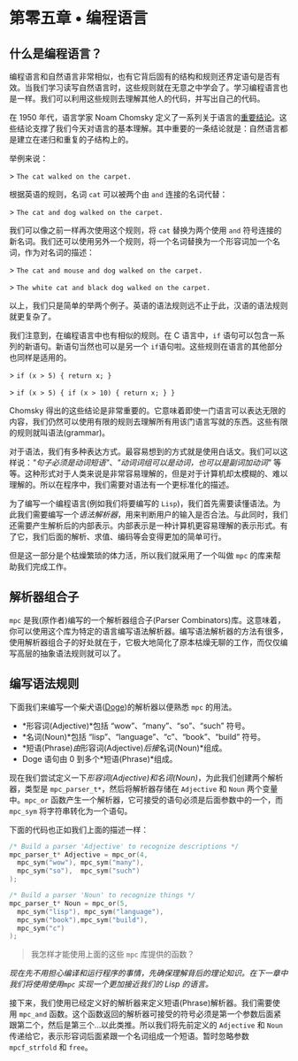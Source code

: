 # 第零五章 • 编程语言

## 什么是编程语言？

编程语言和自然语言非常相似，也有它背后固有的结构和规则还界定语句是否有效。当我们学习读写自然语言时，这些规则就在无意之中学会了。学习编程语言也是一样。我们可以利用这些规则去理解其他人的代码，并写出自己的代码。

在 1950 年代，语言学家 Noam Chomsky 定义了一系列关于语言的[重要结论](http://en.wikipedia.org/wiki/Chomsky_hierarchy)。这些结论支撑了我们今天对语言的基本理解。其中重要的一条结论就是：自然语言都是建立在递归和重复的子结构上的。

举例来说：

\> `The cat walked on the carpet.`

根据英语的规则，名词 `cat` 可以被两个由 `and` 连接的名词代替：

\> `The cat and dog walked on the carpet.`

我们可以像之前一样再次使用这个规则，将 `cat` 替换为两个使用 `and` 符号连接的新名词。我们还可以使用另外一个规则，将一个名词替换为一个形容词加一个名词，作为对名词的描述：

\> `The cat and mouse and dog walked on the carpet.`

\> `The white cat and black dog walked on the carpet.`

以上，我们只是简单的举两个例子。英语的语法规则远不止于此，汉语的语法规则就更复杂了。

我们注意到，在编程语言中也有相似的规则。在 C 语言中，`if` 语句可以包含一系列的新语句。新语句当然也可以是另一个 `if`语句啦。这些规则在语言的其他部分也同样是适用的。

\> `if (x > 5) { return x; }`

\> `if (x > 5) { if (x > 10) { return x; } }`

Chomsky 得出的这些结论是非常重要的。它意味着即使一门语言可以表达无限的内容，我们仍然可以使用有限的规则去理解所有用该门语言写就的东西。这些有限的规则就叫语法(grammar)。

对于语法，我们有多种表达方式。最容易想到的方式就是使用白话文。我们可以这样说：*"句子必须是动词短语"*、*"动词词组可以是动词，也可以是副词加动词"* 等等。这种形式对于人类来说是非常容易理解的，但是对于计算机却太模糊的、难以理解的。所以在程序中，我们需要对语法有一个更标准化的描述。

为了编写一个编程语言(例如我们将要编写的 `Lisp`)，我们首先需要读懂语法。为此我们需要编写一个*语法解析器*，用来判断用户的输入是否合法。与此同时，我们还需要产生解析后的内部表示。内部表示是一种计算机更容易理解的表示形式。有了它，我们后面的解析、求值、编码等会变得更加的简单可行。

但是这一部分是个枯燥繁琐的体力活，所以我们就采用了一个叫做 `mpc` 的库来帮助我们完成工作。

## 解析器组合子

`mpc` 是我(原作者)编写的一个解析器组合子(Parser Combinators)库。这意味着，你可以使用这个库为特定的语言编写语法解析器。编写语法解析器的方法有很多，使用解析器组合子的好处就在于，它极大地简化了原本枯燥无聊的工作，而仅仅编写高层的抽象语法规则就可以了。

<!--

TODO:

Many Parser Combinator libraries actually work by letting you write normal code that looks a bit like a grammar, not by actually specifying a grammar directly. In many situations this is fine, but sometimes it can get clunky and complicated. Luckily for us mpc allows us to write normal code that just looks like a grammar, or we can use special notation to write a grammar directly!

-->


## 编写语法规则

下面我们来编写一个柴犬语([Doge](http://knowyourmeme.com/memes/doge))的解析器以便熟悉 `mpc` 的用法。

- *形容词(Adjective)*包括 “wow”、“many”、“so”、“such” 符号。
- *名词(Noun)*包括 “lisp”、“language”、“c”、“book”、“build” 符号。
- *短语(Phrase)*由*形容词(Adjective)*后接*名词(Noun)*组成。
- Doge 语句由 0 到多个*短语(Phrase)*组成。

现在我们尝试定义一下*形容词(Adjective)*和*名词(Noun)*，为此我们创建两个解析器，类型是 `mpc_parser_t*`，然后将解析器存储在 `Adjective` 和 `Noun` 两个变量中。`mpc_or` 函数产生一个解析器，它可接受的语句必须是后面参数中的一个，而 `mpc_sym` 将字符串转化为一个语句。

下面的代码也正如我们上面的描述一样：

```c
/* Build a parser 'Adjective' to recognize descriptions */
mpc_parser_t* Adjective = mpc_or(4, 
  mpc_sym("wow"), mpc_sym("many"),
  mpc_sym("so"),  mpc_sym("such")
);

/* Build a parser 'Noun' to recognize things */
mpc_parser_t* Noun = mpc_or(5,
  mpc_sym("lisp"), mpc_sym("language"),
  mpc_sym("book"),mpc_sym("build"), 
  mpc_sym("c")
);
```

> 我怎样才能使用上面的这些 `mpc` 库提供的函数？

*现在先不用担心编译和运行程序的事情，先确保理解背后的理论知识。在下一章中我们将使用使用`mpc` 实现一个更加接近我们的 Lisp 的语言。*

接下来，我们使用已经定义好的解析器来定义短语(Phrase)解析器。我们需要使用 `mpc_and` 函数。这个函数返回的解析器可接受的符号必须是第一个参数后面紧跟第二个，然后是第三个...以此类推。所以我们将先前定义的 `Adjective` 和 `Noun` 传递给它，表示形容词后面紧跟一个名词组成一个短语。暂时忽略参数 `mpcf_strfold` 和 `free`。


